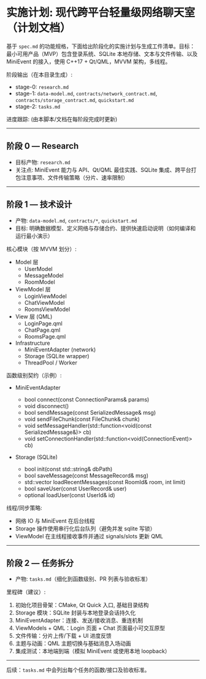 # 实施计划: 现代跨平台轻量级网络聊天室（计划文档）

基于 `spec.md` 的功能规格，下面给出阶段化的实施计划与生成工件清单。目标：最小可用产品（MVP）包含登录系统、SQLite 本地存储、文本与文件传输、以及 MiniEvent 的接入，使用 C++17 + Qt/QML，MVVM 架构，多线程。

阶段输出（在本目录生成）:
- stage-0: `research.md`
- stage-1: `data-model.md`, `contracts/network_contract.md`, `contracts/storage_contract.md`, `quickstart.md`
- stage-2: `tasks.md`

进度跟踪: (由本脚本/文档在每阶段完成时更新)

---

## 阶段 0 — Research
- 目标产物: `research.md`
- 关注点: MiniEvent 能力与 API、Qt/QML 最佳实践、SQLite 集成、跨平台打包注意事项、文件传输策略（分片、速率限制）

---

## 阶段 1 — 技术设计
- 产物: `data-model.md`, `contracts/*`, `quickstart.md`
- 目标: 明确数据模型、定义网络与存储合约、提供快速启动说明（如何编译和运行最小演示）

核心模块（按 MVVM 划分）:
- Model 层
  - UserModel
  - MessageModel
  - RoomModel
- ViewModel 层
  - LoginViewModel
  - ChatViewModel
  - RoomsViewModel
- View 层 (QML)
  - LoginPage.qml
  - ChatPage.qml
  - RoomsPage.qml
- Infrastructure
  - MiniEventAdapter (network)
  - Storage (SQLite wrapper)
  - ThreadPool / Worker

函数级别契约（示例）:
- MiniEventAdapter
  - bool connect(const ConnectionParams& params)
  - void disconnect()
  - bool sendMessage(const SerializedMessage& msg)
  - void sendFileChunk(const FileChunk& chunk)
  - void setMessageHandler(std::function<void(const SerializedMessage&)> cb)
  - void setConnectionHandler(std::function<void(ConnectionEvent)> cb)

- Storage (SQLite)
  - bool init(const std::string& dbPath)
  - bool saveMessage(const MessageRecord& msg)
  - std::vector<MessageRecord> loadRecentMessages(const RoomId& room, int limit)
  - bool saveUser(const UserRecord& user)
  - optional<UserRecord> loadUser(const UserId& id)

线程/同步策略:
- 网络 IO 与 MiniEvent 在后台线程
- Storage 操作使用串行化后台队列（避免并发 sqlite 写锁）
- ViewModel 在主线程接收事件并通过 signals/slots 更新 QML

---

## 阶段 2 — 任务拆分
- 产物: `tasks.md`（细化到函数级别、PR 列表与验收标准）

里程碑（建议）:
1. 初始化项目骨架：CMake, Qt Quick 入口, 基础目录结构
2. Storage 模块：SQLite 封装与本地登录会话持久化
3. MiniEventAdapter：连接、发送/接收消息、重连机制
4. ViewModels + QML：Login 页面 + Chat 页面最小可交互原型
5. 文件传输：分片上传/下载 + UI 进度反馈
6. 主题与动画：QML 主题切换与基础消息入场动画
7. 集成测试：本地端到端（模拟 MiniEvent 或使用本地 loopback）

---

后续：`tasks.md` 中会列出每个任务的函数/接口及验收标准。
